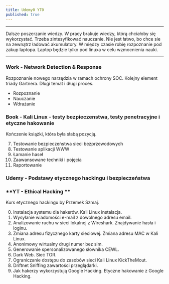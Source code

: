 ```yaml
---
title: Udemy0 YT0
published: true
---
```


***

Dalsze poszerzanie wiedzy. W pracy brakuje wiedzy, którą chciałoby się wykorzystać. Trzeba zintesyfikować nauczanie. Nie jest łatwo, bo chce sie na zewnątrz ładować akumulatory. W między czasie robię rozpoznanie pod zakup laptopa. Laptop będzie tylko pod linuxa w celu wzmocnienia nauki.

***

### [](#header-3) Work - Network Detection & Response
Rozpoznanie nowego narzędzia w ramach ochrony SOC. Kolejny element triady Gartnera. Długi temat i długi proces.

* Rozpoznanie
* Nauczanie
* Wdrażanie


### [](#header-3) Book - Kali Linux - testy bezpieczenstwa, testy penetracyjne i etyczne hakowanie

Kończenie książki, która była słabą pozycją.

7. Testowanie bezpieczeństwa sieci bezprzewodowych
8. Testowanie aplikacji WWW
9. Łamanie haseł
10. Zaawansowane techniki i pojęcia
11. Raportowanie


### [](#header-3) **Udemy - Podstawy etycznego hackingu i bezpieczeństwa**


### [](#header-3) **YT - Ethical Hacking **

Kurs etycznego hackingu by Przemek Szmaj.

0. Instalacja systemu dla hakerów. Kali Linux instalacja.
1. Wysyłanie wiadomości e-mail z dowolnego adresu email.
2. Analizowanie ruchu w sieci lokalnej z Wireshark. Znajdywanie hasła i loginu.
3. Zmiana adresu fizycznego karty sieciowej. Zmiana adresu MAC w Kali Linux.
4. Anonimowy wirtualny drugi numer bez sim.
5. Generowanie spersonalizowanego słownika CEWL.
6. Dark Web. Sieć TOR.
7. Ograniczanie dostępu do zasobów sieci Kali Linux KickTheMout.
8. Driftnet Sniffing zawartości przeglądarki.
9. Jak hakerzy wykorzystują Google Hacking. Etyczne hakowanie z Google Hacking.

